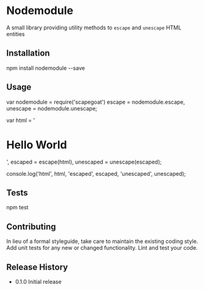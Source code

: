Nodemodule
=========

A small library providing utility methods to `escape` and `unescape` HTML entities

## Installation

  npm install nodemodule --save

## Usage

  var nodemodule = require('scapegoat')
      escape = nodemodule.escape,
      unescape = nodemodule.unescape;

  var html = '<h1>Hello World</h1>',
      escaped = escape(html),
      unescaped = unescape(escaped);

  console.log('html', html, 'escaped', escaped, 'unescaped', unescaped);

## Tests

  npm test

## Contributing

In lieu of a formal styleguide, take care to maintain the existing coding style.
Add unit tests for any new or changed functionality. Lint and test your code.

## Release History

* 0.1.0 Initial release
